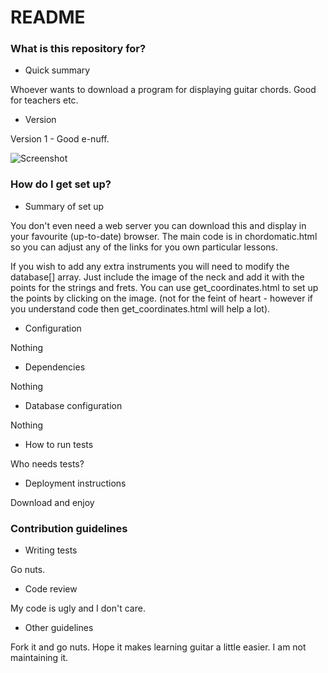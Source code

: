 # README #


### What is this repository for? ###

* Quick summary

Whoever wants to download a program for displaying guitar chords. Good for teachers etc. 

* Version

Version 1 - Good e-nuff.


![Screenshot](/img/screenshot.jpg?raw=true "Screenshot.")

### How do I get set up? ###

* Summary of set up

You don't even need a web server you can download this and display in your favourite (up-to-date) browser. The main code is in chordomatic.html so you can adjust any of the links for you own particular lessons. 

If you wish to add any extra instruments you will need to modify the database[] array. 
Just include the image of the neck and add it with the points for the strings and frets. You can use get_coordinates.html to set up the points by clicking on the image. (not for the feint of heart - however if you understand code then get_coordinates.html will help a lot).

* Configuration

Nothing 

* Dependencies

Nothing

* Database configuration

Nothing 

* How to run tests

Who needs tests?

* Deployment instructions

Download and enjoy

### Contribution guidelines ###

* Writing tests

Go nuts.

* Code review

My code is ugly and I don't care.

* Other guidelines

Fork it and go nuts. Hope it makes learning guitar a little easier. I am not maintaining it.